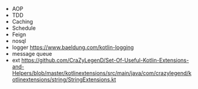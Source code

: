 * AOP
* TDD
* Caching
* Schedule
* Feign
* nosql
* logger https://www.baeldung.com/kotlin-logging
* message queue
* ext https://github.com/CraZyLegenD/Set-Of-Useful-Kotlin-Extensions-and-Helpers/blob/master/kotlinextensions/src/main/java/com/crazylegend/kotlinextensions/string/StringExtensions.kt
